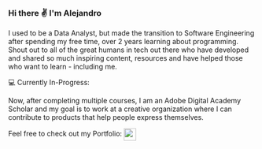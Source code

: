 ### Hi there :v: I'm Alejandro

I used to be a Data Analyst, but made the transition to Software Engineering after spending my free time, over 2 years learning about programming. Shout out to all of the great humans in tech out there who have developed and shared so much inspiring content, resources and have helped those who want to learn - including me.

:computer: Currently In-Progress:

Now, after completing multiple courses, I am an Adobe Digital Academy Scholar and my goal is to work at a creative organization where I can contribute to products that help people express themselves.

Feel free to check out my Portfolio:
<a href="https://alexanderbrooks.vercel.app/" target="blank"><img align="center" src="https://user-images.githubusercontent.com/47277927/156075990-cf8a7a7f-1e6b-461a-8660-fd137a7d5db1.png" height="25" /></a>

<!--
**al-brooks/al-brooks** is a ✨ _special_ ✨ repository because its `README.md` (this file) appears on your GitHub profile.

Here are some ideas to get you started:

- 🔭 I’m currently working on ...
- 🌱 I’m currently learning ...
- 👯 I’m looking to collaborate on ...
- 🤔 I’m looking for help with ...
- 💬 Ask me about ...
- 📫 How to reach me: ...
- 😄 Pronouns: ...
- ⚡ Fun fact: ...
-->
